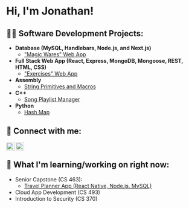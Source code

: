 <h1>Hi, I'm Jonathan! </h1>

<h2>👨‍💻 Software Development Projects:</h2>

- <b>Database (MySQL, Handlebars, Node.js, and Next.js)</b>
  - ["Magic Wares" Web App](https://github.com/thatsaksyguy/cs340_webapp)
- <b>Full Stack Web App (React, Express, MongoDB, Mongoose, REST, HTML, CSS)</b>
  - ["Exercises" Web App](https://github.com/thatsaksyguy/Exercises-App)
- <b>Assembly</b>
  - [String Primitives and Macros](https://github.com/thatsaksyguy/String-Primitives-and-Macros)
- <b>C++</b>
  - [Song Playlist Manager](https://github.com/thatsaksyguy/Song-Playlist-Manager)
- <b>Python</b>
  - [Hash Map](https://github.com/thatsaksyguy/Hash-Map)

<h2> 🤳 Connect with me:</h2>

[<img align="left" alt="JonSaks | LinkedIn" width="22px" src="https://cdn.jsdelivr.net/npm/simple-icons@v3/icons/linkedin.svg" />][linkedin]
[<img align="left" alt="JonSaks | Instagram" width="22px" src="https://cdn.jsdelivr.net/npm/simple-icons@v3/icons/instagram.svg" />][instagram]  

[instagram]: https://www.instagram.com/thatsaksyguy/
[linkedin]: https://www.linkedin.com/in/jonathan-saks-7a579588/ 
</br>

<h2> 🔭 What I'm learning/working on right now:</h2>

- Senior Capstone (CS 463):
  - [Travel Planner App (React Native, Node.js, MySQL)](https://github.com/villafla/cs461_travel_planner)
- Cloud App Development (CS 493)
- Introduction to Security (CS 370)



  
<!--
**joshmadakor1/joshmadakor1** is a ✨ _special_ ✨ repository because its `README.md` (this file) appears on your GitHub profile.

Here are some ideas to get you started:

- 🔭 I’m currently working on ...
- 🌱 I’m currently learning ...
- 👯 I’m looking to collaborate on ...
- 🤔 I’m looking for help with ...
- 💬 Ask me about ...
- 📫 How to reach me: ...
- 😄 Pronouns: ...
- ⚡ Fun fact: ...
-->
